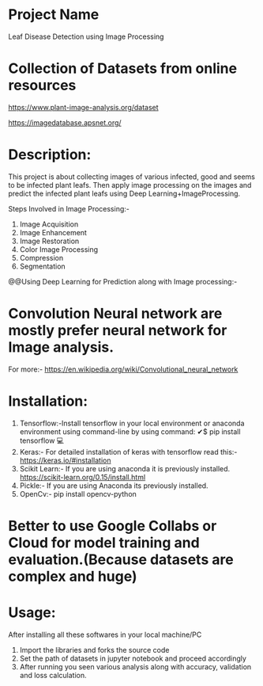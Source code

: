 # Project Name

Leaf Disease Detection using Image Processing

# Collection of Datasets from online resources
https://www.plant-image-analysis.org/dataset

https://imagedatabase.apsnet.org/

# Description:
This project is about collecting images of various infected, good and seems to be infected plant leafs. Then apply image processing on the images and predict the infected plant leafs using Deep Learning+ImageProcessing.

Steps Involved in Image Processing:-
1. Image Acquisition
2. Image Enhancement
3. Image Restoration
4. Color Image Processing
5. Compression
6. Segmentation

@@Using Deep Learning for Prediction along with Image processing:-
 # Convolution Neural network are mostly prefer neural network for Image analysis. 
  For more:- https://en.wikipedia.org/wiki/Convolutional_neural_network

# Installation:
1. Tensorflow:-Install tensorflow in your local environment or anaconda environment using command-line by using command:
 ✔$ pip install tensorflow 💻
2. Keras:- For detailed installation of keras with tensorflow read this:- https://keras.io/#installation
3. Scikit Learn:- If you are using anaconda it is previously installed. https://scikit-learn.org/0.15/install.html
4. Pickle:- If you are using Anaconda its previously installed.
5. OpenCv:- pip install opencv-python
# Better to use Google Collabs or Cloud for model training and evaluation.(Because datasets are complex and huge)
# Usage:
After installing all these softwares in your local machine/PC
1. Import the libraries and forks the source code
2. Set the path of datasets in jupyter notebook and proceed accordingly
3. After running you seen various analysis along with accuracy, validation and loss calculation.

